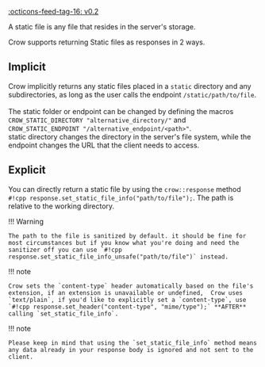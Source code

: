 <span class="tag">[:octicons-feed-tag-16: v0.2](https://github.com/CrowCpp/Crow/releases/0.2)</span>


A static file is any file that resides in the server's storage.

Crow supports returning Static files as responses in 2 ways.

## Implicit
Crow implicitly returns any static files placed in a `static` directory and any subdirectories, as long as the user calls the endpoint `/static/path/to/file`.<br><br>
The static folder or endpoint can be changed by defining the macros `CROW_STATIC_DIRECTORY "alternative_directory/"` and `CROW_STATIC_ENDPOINT "/alternative_endpoint/<path>"`.<br>
static directory changes the directory in the server's file system, while the endpoint changes the URL that the client needs to access.

## Explicit
You can directly return a static file by using the `crow::response` method `#!cpp response.set_static_file_info("path/to/file");`. The path is relative to the working directory.

!!! Warning

    The path to the file is sanitized by default. it should be fine for most circumstances but if you know what you're doing and need the sanitizer off you can use `#!cpp response.set_static_file_info_unsafe("path/to/file")` instead.

!!! note

    Crow sets the `content-type` header automatically based on the file's extension, if an extension is unavailable or undefined,  Crow uses `text/plain`, if you'd like to explicitly set a `content-type`, use `#!cpp response.set_header("content-type", "mime/type");` **AFTER** calling `set_static_file_info`.

!!! note

    Please keep in mind that using the `set_static_file_info` method means any data already in your response body is ignored and not sent to the client.
